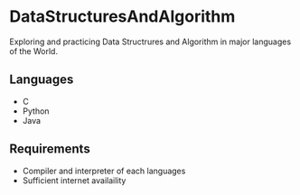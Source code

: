 # DataStructuresAndAlgorithm
Exploring and practicing Data Structrures and Algorithm in major languages of the World.

## Languages
* C
* Python
* Java

## Requirements
* Compiler and interpreter of each languages
* Sufficient internet availaility

